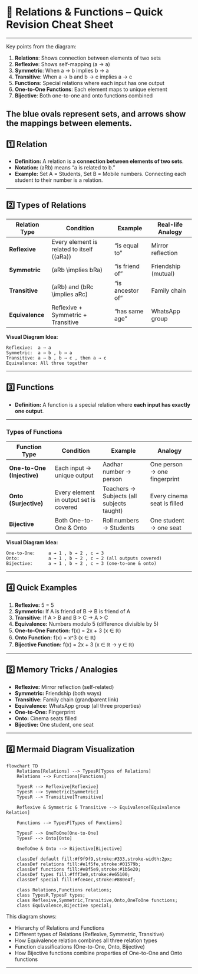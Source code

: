 # 📝 Relations & Functions – Quick Revision Cheat Sheet

---

Key points from the diagram:

1. **Relations**: Shows connection between elements of two sets
2. **Reflexive**: Shows self-mapping (a → a)
3. **Symmetric**: When a → b implies b → a
4. **Transitive**: When a → b and b → c implies a → c
5. **Functions**: Special relations where each input has one output
6. **One-to-One Functions**: Each element maps to unique element
7. **Bijective**: Both one-to-one and onto functions combined

## The blue ovals represent sets, and arrows show the mappings between elements.

## 1️⃣ Relation

- **Definition:** A relation is a **connection between elements of two sets**.
- **Notation:** (aRb) means “a is related to b.”
- **Example:** Set A = Students, Set B = Mobile numbers. Connecting each student to their number is a relation.

---

## 2️⃣ Types of Relations

| Relation Type   | Condition                                  | Example          | Real-life Analogy   |
| --------------- | ------------------------------------------ | ---------------- | ------------------- |
| **Reflexive**   | Every element is related to itself ((aRa)) | “is equal to”    | Mirror reflection   |
| **Symmetric**   | (aRb \implies bRa)                         | “is friend of”   | Friendship (mutual) |
| **Transitive**  | (aRb) and (bRc \implies aRc)               | “is ancestor of” | Family chain        |
| **Equivalence** | Reflexive + Symmetric + Transitive         | “has same age”   | WhatsApp group      |

**Visual Diagram Idea:**

```
Reflexive:  a → a
Symmetric:  a → b , b → a
Transitive: a → b , b → c , then a → c
Equivalence: All three together
```

---

## 3️⃣ Functions

- **Definition:** A function is a special relation where **each input has exactly one output**.

---

### Types of Functions

| Function Type              | Condition                              | Example                                   | Analogy                      |
| -------------------------- | -------------------------------------- | ----------------------------------------- | ---------------------------- |
| **One-to-One (Injective)** | Each input → unique output             | Aadhar number → person                    | One person → one fingerprint |
| **Onto (Surjective)**      | Every element in output set is covered | Teachers → Subjects (all subjects taught) | Every cinema seat is filled  |
| **Bijective**              | Both One-to-One & Onto                 | Roll numbers → Students                   | One student → one seat       |

**Visual Diagram Idea:**

```
One-to-One:     a → 1 , b → 2 , c → 3
Onto:           a → 1 , b → 2 , c → 2 (all outputs covered)
Bijective:      a → 1 , b → 2 , c → 3 (one-to-one & onto)
```

---

## 4️⃣ Quick Examples

1. **Reflexive:** 5 = 5
2. **Symmetric:** If A is friend of B → B is friend of A
3. **Transitive:** If A > B and B > C → A > C
4. **Equivalence:** Numbers modulo 5 (difference divisible by 5)
5. **One-to-One Function:** f(x) = 2x + 3 (x ∈ ℝ)
6. **Onto Function:** f(x) = x^3 (x ∈ ℝ)
7. **Bijective Function:** f(x) = 2x + 3 (x ∈ ℝ → y ∈ ℝ)

---

## 5️⃣ Memory Tricks / Analogies

- **Reflexive:** Mirror reflection (self-related)
- **Symmetric:** Friendship (both ways)
- **Transitive:** Family chain (grandparent link)
- **Equivalence:** WhatsApp group (all three properties)
- **One-to-One:** Fingerprint
- **Onto:** Cinema seats filled
- **Bijective:** One student, one seat

---

## 6️⃣ Mermaid Diagram Visualization

```mermaid
flowchart TD
    Relations[Relations] --> TypesR[Types of Relations]
    Relations --> Functions[Functions]

    TypesR --> Reflexive[Reflexive]
    TypesR --> Symmetric[Symmetric]
    TypesR --> Transitive[Transitive]

    Reflexive & Symmetric & Transitive --> Equivalence[Equivalence Relation]

    Functions --> TypesF[Types of Functions]

    TypesF --> OneToOne[One-to-One]
    TypesF --> Onto[Onto]

    OneToOne & Onto --> Bijective[Bijective]

    classDef default fill:#f9f9f9,stroke:#333,stroke-width:2px;
    classDef relations fill:#e1f5fe,stroke:#01579b;
    classDef functions fill:#e8f5e9,stroke:#1b5e20;
    classDef types fill:#fff3e0,stroke:#e65100;
    classDef special fill:#fce4ec,stroke:#880e4f;

    class Relations,Functions relations;
    class TypesR,TypesF types;
    class Reflexive,Symmetric,Transitive,Onto,OneToOne functions;
    class Equivalence,Bijective special;
```

This diagram shows:

- Hierarchy of Relations and Functions
- Different types of Relations (Reflexive, Symmetric, Transitive)
- How Equivalence relation combines all three relation types
- Function classifications (One-to-One, Onto, Bijective)
- How Bijective functions combine properties of One-to-One and Onto functions

---
